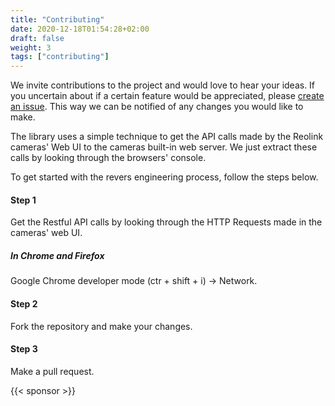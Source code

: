 ```yaml
---
title: "Contributing"
date: 2020-12-18T01:54:28+02:00
draft: false
weight: 3
tags: ["contributing"]
---
```


We invite contributions to the project and would love to hear your ideas. If you uncertain about
if a certain feature would be appreciated, please [create an issue](https://github.com/ReolinkCameraAPI/reolink-python-api/issues/new).
This way we can be notified of any changes you would like to make.

The library uses a simple technique to get the API calls made by the Reolink cameras' Web UI to the
cameras built-in web server. We just extract these calls by looking through the browsers' console.

To get started with the revers engineering process, follow the steps below.

#### Step 1

Get the Restful API calls by looking through the HTTP Requests made in the cameras' web UI. 

##### In Chrome and Firefox
Google Chrome developer mode (ctr + shift + i) -> Network.

#### Step 2

Fork the repository and make your changes.

#### Step 3

Make a pull request.


{{< sponsor >}}
